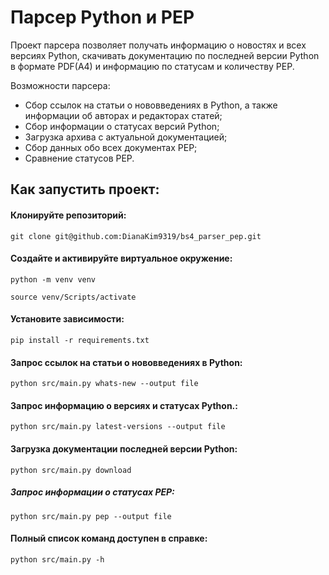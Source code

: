 # Парсер  Python и PEP

Проект парсера позволяет получать информацию о новостях и всех версиях Python, скачивать документацию по последней версии Python в формате PDF(A4) и информацию по статусам и количеству PEP.

Возможности парсера:
- Сбор ссылок на статьи о нововведениях в Python, а также информации об авторах и редакторах статей;
- Сбор информации о статусах версий Python;
- Загрузка архива с актуальной документацией;
- Сбор данных обо всех документах PEP;
- Сравнение статусов РЕР.

## Как запустить проект:

#### Клонируйте репозиторий:

```
git clone git@github.com:DianaKim9319/bs4_parser_pep.git
```

#### Cоздайте и активируйте виртуальное окружение:

```
python -m venv venv
```

```
source venv/Scripts/activate
```

#### Установите зависимости:

```
pip install -r requirements.txt
```
#### Запрос ссылок на статьи о нововведениях в Python:
```
python src/main.py whats-new --output file
```

#### Запрос информацию о версиях и статусах Python.:
```
python src/main.py latest-versions --output file
```

#### Загрузка документации последней версии Python:
```
python src/main.py download
```

##### Запрос информации о статусах PEP:
```
python src/main.py pep --output file
```

#### Полный список команд доступен в справке:
```
python src/main.py -h
```